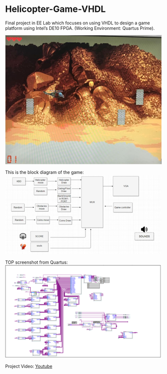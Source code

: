 # Helicopter-Game-VHDL
Final project in EE Lab which focuses on using VHDL to design a game platform using Intel’s DE10 FPGA. (Working Environment: Quartus Prime).


![helicopter game](Images/Helicopter_Game.png)

This is the block diagram of the game:
![helicopter game](Images/TOP_Schematic.png)

TOP screenshot from Quartus:
![helicopter game](Images/TOP.png)

Project Video:
[Youtube](https://youtu.be/18ODwgeK0W8)

